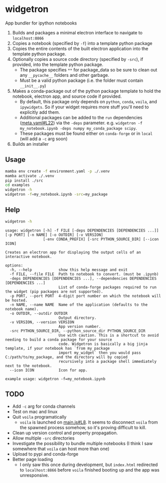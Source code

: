 # widgetron
App bundler for ipython notebooks

1. Builds and packages a minimal electron interface to navigate to `localhost:8866`
2. Copies a notebook (specified by `-f`) into a template python package
3. Copies the entire contents of the built electron application into the template python package.
4. Optionally copies a source code directory (specified by `-src`), if provided, into the template python package.
   - The package specifies `**` for package_data so be sure to clean out any `__pycache__` folders and other garbage.
   - Must be a valid python package (i.e. the folder must contain `__init__.py`)
4. Makes a conda-package out of the python package template to hold the notebook, electron app, and source code if provided.
   - By default, this package only depends on `python`, `conda`, `voila`, and `ipywidgets`. So if your widget requires more stuff you'll need to explicitly add them.
   - Additional packages can be added to the `run` dependencies ([meta.yaml#L22](https://github.com/JoelStansbury/widgetron/blob/main/src/widgetron/templates/recipe/meta.yaml#L22)) via the `-deps` parameter. e.g. `widgetron -f my_notebook.ipynb -deps numpy my_conda_package scipy`.
   - These packages must be found either on `conda-forge` or in `local` (will add a `-c` arg soon)
5. Builds an installer

## Usage
```bash
mamba env create -f environment.yaml -p ./.venv
mamba activate ./.venv
pip install ./src
cd examples
widgetron -h
widgetron -f=my_notebook.ipynb -src=my_package
```

## Help
```bash
widgetron -h
```
```
usage: widgetron [-h] -f FILE [-deps DEPENDENCIES [DEPENDENCIES ...]] [-p PORT] [-n NAME] [-o OUTDIR] [-v VERSION]
                 [-env CONDA_PREFIX] [-src PYTHON_SOURCE_DIR] [--icon ICON]

Creates an electron app for displaying the output cells of an interactive notebook.

options:
  -h, --help            show this help message and exit
  -f FILE, --file FILE  Path to notebook to convert. (must be .ipynb)
  -deps DEPENDENCIES [DEPENDENCIES ...], --dependencies DEPENDENCIES [DEPENDENCIES ...]
                        List of conda-forge packages required to run the widget (pip packages are not supported).
  -p PORT, --port PORT  4-digit port number on which the notebook will be hosted.
  -n NAME, --name NAME  Name of the application (defaults to the notebook name).
  -o OUTDIR, --outdir OUTDIR
                        Output directory.
  -v VERSION, --version VERSION
                        App version number.
  -src PYTHON_SOURCE_DIR, --python_source_dir PYTHON_SOURCE_DIR
                        Use with caution. This is a shortcut to avoid needing to build a conda package for your source
                        code. Widgetron is basically a big jinja template, if your notebook has `from my_package
                        import my_widget` then you would pass C:/path/to/my_package, and the directory will by copied
                        recursively into a package shell immediately next to the notebook.
  --icon ICON           Icon for app.

example usage: widgetron -f=my_notebook.ipynb
```

## TODO
- Add `-c` arg for conda channels
- Test on mac and linux
- Quit `voila` programatically
  - `voila` is launched on [main.js#L8](https://github.com/JoelStansbury/widgetron/blob/main/src/widgetron/templates/electron/main.js#L8). It seems to disconnect `voila` from the spawned process somehow, so it's proving difficult to kill.
- Clean up version control and property propagation.
- Allow multiple `-src` directories
- Investigate the possibility to bundle multiple notebooks (I think I saw somewhere that `voila` can host more than one)
- Upload to pypi and conda-forge
- Better page loading
  - I only saw this once during development, but `index.html` redirected to `localhost:8866` before `voila` finished booting up and the app was unresponsive.
